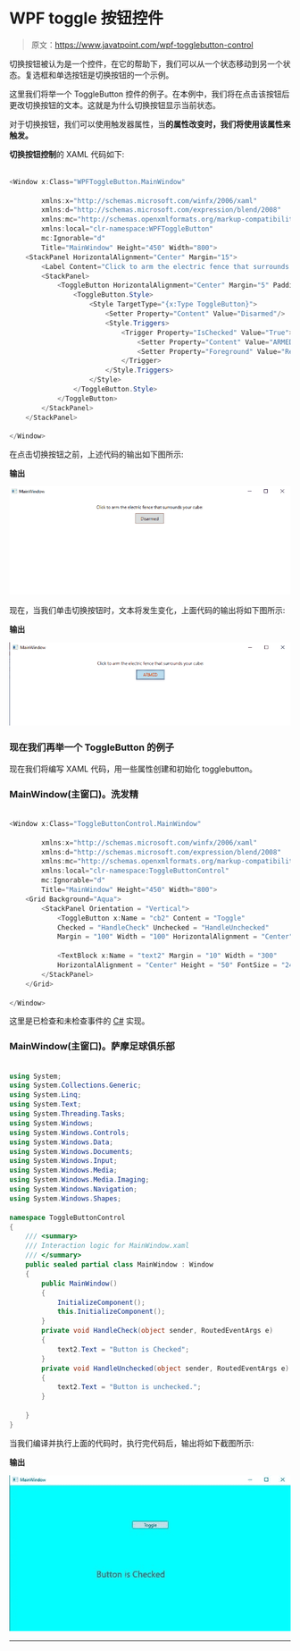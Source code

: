 # WPF toggle 按钮控件

> 原文：<https://www.javatpoint.com/wpf-togglebutton-control>

切换按钮被认为是一个控件，在它的帮助下，我们可以从一个状态移动到另一个状态。复选框和单选按钮是切换按钮的一个示例。

这里我们将举一个 ToggleButton 控件的例子。在本例中，我们将在点击该按钮后更改切换按钮的文本。这就是为什么切换按钮显示当前状态。

对于切换按钮，我们可以使用触发器属性，当**的属性改变时，我们将使用该属性来触发。**

**切换按钮控制**的 XAML 代码如下:

```cs

<Window x:Class="WPFToggleButton.MainWindow"

        xmlns:x="http://schemas.microsoft.com/winfx/2006/xaml"
        xmlns:d="http://schemas.microsoft.com/expression/blend/2008"
        xmlns:mc="http://schemas.openxmlformats.org/markup-compatibility/2006"
        xmlns:local="clr-namespace:WPFToggleButton"
        mc:Ignorable="d"
        Title="MainWindow" Height="450" Width="800">
    <StackPanel HorizontalAlignment="Center" Margin="15">
        <Label Content="Click to arm the electric fence that surrounds your cube:"/>
        <StackPanel>
            <ToggleButton HorizontalAlignment="Center" Margin="5" Padding="5" Width="80">
                <ToggleButton.Style>
                    <Style TargetType="{x:Type ToggleButton}">
                        <Setter Property="Content" Value="Disarmed"/>
                        <Style.Triggers>
                            <Trigger Property="IsChecked" Value="True">
                                <Setter Property="Content" Value="ARMED"/>
                                <Setter Property="Foreground" Value="Red"/>
                            </Trigger>
                        </Style.Triggers>
                    </Style>
                </ToggleButton.Style>
            </ToggleButton>
        </StackPanel>
    </StackPanel>

</Window>

```

在点击切换按钮之前，上述代码的输出如下图所示:

**输出**

![WPF ToggleButton Control](img/b84752b60e658d34027a323240506636.png)

现在，当我们单击切换按钮时，文本将发生变化，上面代码的输出将如下图所示:

**输出**

![WPF ToggleButton Control](img/0ae574a3fe51e1bf1d18f01cbd6987be.png)

### 现在我们再举一个 ToggleButton 的例子

现在我们将编写 XAML 代码，用一些属性创建和初始化 togglebutton。

### MainWindow(主窗口)。洗发精

```cs

<Window x:Class="ToggleButtonControl.MainWindow"

        xmlns:x="http://schemas.microsoft.com/winfx/2006/xaml"
        xmlns:d="http://schemas.microsoft.com/expression/blend/2008"
        xmlns:mc="http://schemas.openxmlformats.org/markup-compatibility/2006"
        xmlns:local="clr-namespace:ToggleButtonControl"
        mc:Ignorable="d"
        Title="MainWindow" Height="450" Width="800">
    <Grid Background="Aqua">
        <StackPanel Orientation = "Vertical">
            <ToggleButton x:Name = "cb2" Content = "Toggle"
            Checked = "HandleCheck" Unchecked = "HandleUnchecked" 
            Margin = "100" Width = "100" HorizontalAlignment = "Center"/>

            <TextBlock x:Name = "text2" Margin = "10" Width = "300"
            HorizontalAlignment = "Center" Height = "50" FontSize = "24"/>
        </StackPanel>
    </Grid>

</Window>

```

这里是已检查和未检查事件的 [C#](https://www.javatpoint.com/c-sharp-tutorial) 实现。

### MainWindow(主窗口)。萨摩足球俱乐部

```cs

using System;
using System.Collections.Generic;
using System.Linq;
using System.Text;
using System.Threading.Tasks;
using System.Windows;
using System.Windows.Controls;
using System.Windows.Data;
using System.Windows.Documents;
using System.Windows.Input;
using System.Windows.Media;
using System.Windows.Media.Imaging;
using System.Windows.Navigation;
using System.Windows.Shapes;

namespace ToggleButtonControl
{
    /// <summary>
    /// Interaction logic for MainWindow.xaml
    /// </summary>
    public sealed partial class MainWindow : Window
    {
        public MainWindow()
        {
            InitializeComponent();
            this.InitializeComponent();
        }
        private void HandleCheck(object sender, RoutedEventArgs e)
        {
            text2.Text = "Button is Checked";
        }
        private void HandleUnchecked(object sender, RoutedEventArgs e)
        {
            text2.Text = "Button is unchecked.";
        }

    }
}

```

当我们编译并执行上面的代码时，执行完代码后，输出将如下截图所示:

**输出**

![WPF ToggleButton Control](img/8f20f2ee6627764f76b8526eb3ccd9a1.png)

* * *
